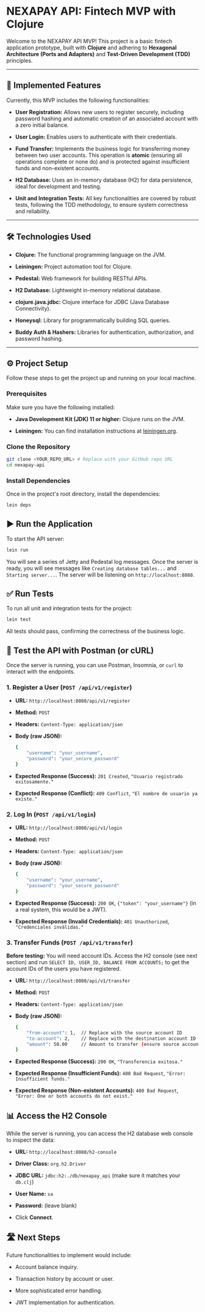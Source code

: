 # NEXAPAY API: Fintech MVP with Clojure

Welcome to the NEXAPAY API MVP! This project is a basic fintech application prototype, built with **Clojure** and adhering to **Hexagonal Architecture (Ports and Adapters)** and **Test-Driven Development (TDD)** principles.

---

## 🚀 Implemented Features

Currently, this MVP includes the following functionalities:

* **User Registration:** Allows new users to register securely, including password hashing and automatic creation of an associated account with a zero initial balance.

* **User Login:** Enables users to authenticate with their credentials.

* **Fund Transfer:** Implements the business logic for transferring money between two user accounts. This operation is **atomic** (ensuring all operations complete or none do) and is protected against insufficient funds and non-existent accounts.

* **H2 Database:** Uses an in-memory database (H2) for data persistence, ideal for development and testing.

* **Unit and Integration Tests:** All key functionalities are covered by robust tests, following the TDD methodology, to ensure system correctness and reliability.

---

## 🛠️ Technologies Used

* **Clojure:** The functional programming language on the JVM.

* **Leiningen:** Project automation tool for Clojure.

* **Pedestal:** Web framework for building RESTful APIs.

* **H2 Database:** Lightweight in-memory relational database.

* **clojure.java.jdbc:** Clojure interface for JDBC (Java Database Connectivity).

* **Honeysql:** Library for programmatically building SQL queries.

* **Buddy Auth & Hashers:** Libraries for authentication, authorization, and password hashing.

---

## ⚙️ Project Setup

Follow these steps to get the project up and running on your local machine.

### Prerequisites

Make sure you have the following installed:

* **Java Development Kit (JDK) 11 or higher:** Clojure runs on the JVM.

* **Leiningen:** You can find installation instructions at [leiningen.org](https://leiningen.org/).

### Clone the Repository

```bash
git clone <YOUR_REPO_URL> # Replace with your GitHub repo URL
cd nexapay-api
```

### Install Dependencies

Once in the project's root directory, install the dependencies:

```bash
lein deps
```

## ▶️ Run the Application

To start the API server:

```bash
lein run
```

You will see a series of Jetty and Pedestal log messages. Once the server is ready, you will see messages like `Creating database tables...` and `Starting server...`. The server will be listening on `http://localhost:8080`.

## ✅ Run Tests

To run all unit and integration tests for the project:

```bash
lein test
```

All tests should pass, confirming the correctness of the business logic.

## 🧪 Test the API with Postman (or cURL)

Once the server is running, you can use Postman, Insomnia, or `curl` to interact with the endpoints.

### 1. Register a User (`POST /api/v1/register`)

* **URL:** `http://localhost:8080/api/v1/register`

* **Method:** `POST`

* **Headers:** `Content-Type: application/json`

* **Body (raw JSON):**

    ```bash
    {
        "username": "your_username",
        "password": "your_secure_password"
    }

    ```

* **Expected Response (Success):** `201 Created`, `"Usuario registrado exitosamente."`

* **Expected Response (Conflict):** `409 Conflict`, `"El nombre de usuario ya existe."`

### 2. Log In (`POST /api/v1/login`)

* **URL:** `http://localhost:8080/api/v1/login`

* **Method:** `POST`

* **Headers:** `Content-Type: application/json`

* **Body (raw JSON):**

    ```bash
    {
        "username": "your_username",
        "password": "your_secure_password"
    }

    ```

* **Expected Response (Success):** `200 OK`, `{"token": "your_username"}` (in a real system, this would be a JWT).

* **Expected Response (Invalid Credentials):** `401 Unauthorized`, `"Credenciales inválidas."`

### 3. Transfer Funds (`POST /api/v1/transfer`)

**Before testing:** You will need account IDs. Access the H2 console (see next section) and run `SELECT ID, USER_ID, BALANCE FROM ACCOUNTS;` to get the account IDs of the users you have registered.

* **URL:** `http://localhost:8080/api/v1/transfer`

* **Method:** `POST`

* **Headers:** `Content-Type: application/json`

* **Body (raw JSON):**

    ```bash
    {
        "from-account": 1,  // Replace with the source account ID
        "to-account": 2,    // Replace with the destination account ID
        "amount": 50.00     // Amount to transfer (ensure source account has sufficient balance)
    }

    ```

* **Expected Response (Success):** `200 OK`, `"Transferencia exitosa."`

* **Expected Response (Insufficient Funds):** `400 Bad Request`, `"Error: Insufficient funds."`

* **Expected Response (Non-existent Accounts):** `400 Bad Request`, `"Error: One or both accounts do not exist."`

## 📊 Access the H2 Console

While the server is running, you can access the H2 database web console to inspect the data:

* **URL:** `http://localhost:8080/h2-console`

* **Driver Class:** `org.h2.Driver`

* **JDBC URL:** `jdbc:h2:./db/nexapay_api` (make sure it matches your `db.clj`)

* **User Name:** `sa`

* **Password:** (leave blank)

* Click **Connect**.

## 🛣️ Next Steps

Future functionalities to implement would include:

* Account balance inquiry.

* Transaction history by account or user.

* More sophisticated error handling.

* JWT implementation for authentication.

